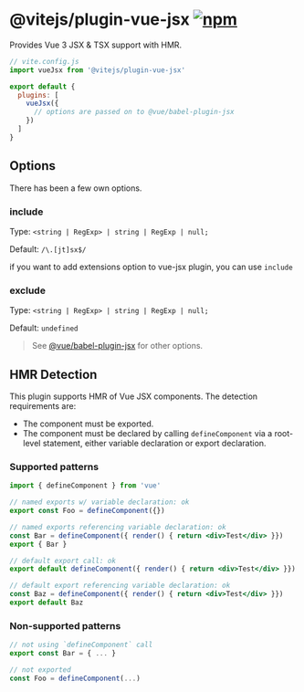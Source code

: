 # @vitejs/plugin-vue-jsx [![npm](https://img.shields.io/npm/v/@vitejs/plugin-vue-jsx.svg)](https://npmjs.com/package/@vitejs/plugin-vue-jsx)

Provides Vue 3 JSX & TSX support with HMR.

```js
// vite.config.js
import vueJsx from '@vitejs/plugin-vue-jsx'

export default {
  plugins: [
    vueJsx({
      // options are passed on to @vue/babel-plugin-jsx
    })
  ]
}
```

## Options

There has been a few own options.

### include

Type: `<string | RegExp> | string | RegExp | null;`

Default: `/\.[jt]sx$/`

if you want to add extensions option to vue-jsx plugin, you can use `include`

### exclude

Type: `<string | RegExp> | string | RegExp | null;`

Default: `undefined`

> See [@vue/babel-plugin-jsx](https://github.com/vuejs/jsx-next) for other options.

## HMR Detection

This plugin supports HMR of Vue JSX components. The detection requirements are:

- The component must be exported.
- The component must be declared by calling `defineComponent` via a root-level statement, either variable declaration or export declaration.

### Supported patterns

```jsx
import { defineComponent } from 'vue'

// named exports w/ variable declaration: ok
export const Foo = defineComponent({})

// named exports referencing variable declaration: ok
const Bar = defineComponent({ render() { return <div>Test</div> }})
export { Bar }

// default export call: ok
export default defineComponent({ render() { return <div>Test</div> }})

// default export referencing variable declaration: ok
const Baz = defineComponent({ render() { return <div>Test</div> }})
export default Baz
```

### Non-supported patterns

```jsx
// not using `defineComponent` call
export const Bar = { ... }

// not exported
const Foo = defineComponent(...)
```
